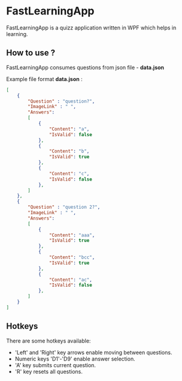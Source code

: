 # FastLearningApp
FastLearningApp is a quizz application written in WPF which helps in learning.

## How to use ?
FastLearningApp consumes questions from json file - **data.json**

Example file format **data.json** :
```json 
[
	{
		"Question" : "question?",
		"ImageLink" : " ",
		"Answers":
		[
			{
				"Content": "a",
				"IsValid": false
			},
			{
				"Content": "b",
				"IsValid": true
			},
			{
				"Content": "c",
				"IsValid": false
			},
		]
	},
	{
		"Question" : "question 2?",
		"ImageLink" : " ",
		"Answers":
		[
			{
				"Content": "aaa",
				"IsValid": true
			},
			{
				"Content": "bcc",
				"IsValid": true
			},
			{
				"Content": "ac",
				"IsValid": false
			},
		]
	}
]
  ```

 ## Hotkeys
 There are some hotkeys available:
 - 'Left' and 'Right' key arrows enable moving between questions.
 - Numeric keys 'D1'-'D9' enable answer selection.
 - 'A' key submits current question.
 - 'R' key resets all questions. 

